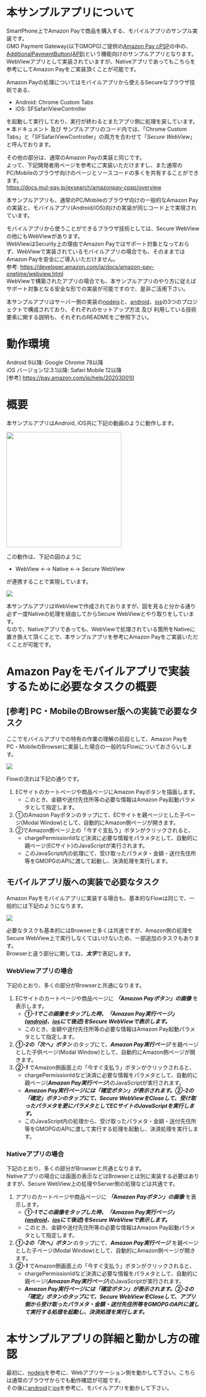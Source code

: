 # 本サンプルアプリについて
SmartPhone上でAmazon Payで商品を購入する、モバイルアプリのサンプル実装です。  
GMO Payment Gateway(以下GMOPG)ご提供の[Amazon Pay cPSP](https://docs.mul-pay.jp/exsearch/amazonpay-cpsp/overview)の中の、[AdditionalPaymentButton(APB)](https://docs.mul-pay.jp/exsearch/amazonpay-cpsp/overview#9-1)という機能向けのサンプルアプリとなります。
WebViewアプリとして実装されていますが、Nativeアプリであってもこちらを参考にしてAmazon Payをご実装頂くことが可能です。  

Amazon Payの処理についてはモバイルアプリから使えるSecureなブラウザ技術である、  
  * Android: Chrome Custom Tabs  
  * iOS: SFSafariViewController  

を起動して実行しており、実行が終わるとまたアプリ側に処理を戻しています。  
※ 本ドキュメント 及び サンプルアプリのコード内では、「Chrome Custom Tabs」と「SFSafariViewController」の両方を合わせて「*Secure WebView*」と呼んでおります。  

その他の部分は、通常のAmazon Payの実装と同じです。  
よって、下記開発者用ページを参考にご実装いただけますし、また通常のPC/Mobileのブラウザ向けのページとソースコードの多くを共有することができます。  
https://docs.mul-pay.jp/exsearch/amazonpay-cpsp/overview  

本サンプルアプリも、通常のPC/Mobileのブラウザ向けの一般的なAmazon Payの実装と、モバイルアプリ(Android/iOS)向けの実装が同じコード上で実現されています。

モバイルアプリから使うことができるブラウザ技術としては、Secure WebViewの他にもWebViewがあります。  
WebViewはSecurity上の理由でAmazon Payではサポート対象となっておらず、WebViewで実装されているモバイルアプリの場合でも、そのままではAmazon Payを安全にご導入いただけません。  
参考: https://developer.amazon.com/ja/docs/amazon-pay-onetime/webview.html  
WebViewで構築されたアプリの場合でも、本サンプルアプリのやり方に従えばサポート対象となる安全な形での実装が可能ですので、是非ご活用下さい。  

本サンプルアプリはサーバー側の実装の[nodejs](nodejs/README.md)と、[android](android/README.md)、[ios](ios/README.md)の3つのプロジェクトで構成されており、それぞれのセットアップ方法 及び 利用している技術要素に関する説明も、それぞれのREADMEをご参照下さい。  

# 動作環境
Android 9以降: Google Chrome 78以降  
iOS バージョン12.3.1以降: Safari Mobile 12以降  
[参考] https://pay.amazon.com/jp/help/202030010

# 概要
本サンプルアプリはAndroid, iOS共に下記の動画のように動作します。

<img src="ios/docimg/ios-movie.gif" width="300">  

この動作は、下記の図のように  

* WebView ←→ Native ←→ Secure WebView  

が連携することで実現しています。


![](nodejs/docimg/2025-09-23-14-57-33.png)

本サンプルアプリはWebViewで作成されておりますが、図を見ると分かる通り必ず一度Nativeの処理を経由してからSecure WebViewとやり取りをしています。  
なので、Nativeアプリであっても、WebViewで処理されている箇所をNativeに置き換えて頂くことで、本サンプルアプリを参考にAmazon Payをご実装いただくことが可能です。  

# Amazon Payをモバイルアプリで実装するために必要なタスクの概要
## [参考] PC・MobileのBrowser版への実装で必要なタスク
ここでモバイルアプリでの特有の作業の理解の前段として、Amazon PayをPC・MobileのBrowserに実装した場合の一般的なFlowについておさらいします。  

![](nodejs/docimg/2025-09-24-17-09-58.png)  

Flowの流れは下記の通りです。  

1. ECサイトのカートページや商品ページにAmazon Payボタンを描画します。
    - このとき、金額や送付先住所等の必要な情報はAmazon Pay起動パラメタとして指定します。
2. ①のAmazon Payボタンのタップにて、ECサイトを親ページとした子ページ(Modal Window)として、自動的にAmazon側ページが開きます。
3. ②でAmazon側ページ上の「今すぐ支払う」ボタンがクリックされると、
    - chargePermissionIdなど決済に必要な情報をパラメタとして、自動的に親ページ(ECサイト)のJavaScriptが実行されます。
    - このJavaScript内の処理にて、受け取ったパラメタ・金額・送付先住所等をGMOPGのAPIに渡して起動し、決済処理を実行します。

## モバイルアプリ版への実装で必要なタスク
Amazon Payをモバイルアプリに実装する場合も、基本的なFlowは同じで、一般的には下記のようになります。  

![](nodejs/docimg/2025-09-24-17-10-49.png)  

必要なタスクも基本的にはBrowserと多くは共通ですが、Amazon側の処理をSecure WebView上で実行しなくてはいけないため、一部追加のタスクもあります。  
Browserと違う部分に関しては、***太字***で表記します。  

### WebViewアプリの場合
下記のとおり、多くの部分がBrowserと共通になります。

1. ECサイトのカートページや商品ページに ***「Amazon Payボタン」の画像*** を表示します。
    - ***①-1でこの画像をタップした時、「Amazon Pay実行ページ」([android](android/README.md)、[ios](ios/README.md)にて後述)をSecure WebViewで表示します。***
    - このとき、金額や送付先住所等の必要な情報はAmazon Pay起動パラメタとして指定します。
2. ***①-2の「次へ」ボタン*** のタップにて、***Amazon Pay実行ページ*** を親ページとした子供ページ(Modal Window)として、自動的にAmazon側ページが開きます。
3. ***②-1*** でAmazon側画面上の「今すぐ支払う」ボタンがクリックされると、
    - chargePermissionIdなど決済に必要な情報をパラメタとして、自動的に親ページ(***Amazon Pay実行ページ***)のJavaScriptが実行されます。
    - ***Amazon Pay実行ページには「確定ボタン」が表示されます。②-2の「確定」ボタンのタップにて、Secure WebViewをCloseして、受け取ったパラメタを更にパラメタとしてECサイトのJavaScriptを実行します。***
    - このJavaScript内の処理から、受け取ったパラメタ・金額・送付先住所等をGMOPGのAPIに渡して実行する処理を起動し、決済処理を実行します。

### Nativeアプリの場合
下記のとおり、多くの部分がBrowserと共通となります。  
Nativeアプリの場合には画面の表示などはBrowserとは別に実装する必要はありますが、Secure WebView上の処理やServer側の処理などは共通です。  

1. アプリのカートページや商品ページに ***「Amazon Payボタン」の画像*** を表示します。
    - ***①-1でこの画像をタップした時、「Amazon Pay実行ページ」([android](android/README.md)、[ios](ios/README.md)にて後述)をSecure WebViewで表示します。***
    - このとき、金額や送付先住所等の必要な情報はAmazon Pay起動パラメタとして指定します。
2. ***①-2の「次へ」ボタン*** のタップにて、***Amazon Pay実行ページ*** を親ページとした子ページ(Modal Window)として、自動的にAmazon側ページが開きます。
3. ***②-1*** でAmazon側画面上の「今すぐ支払う」ボタンがクリックされると、
    - chargePermissionIdなど決済に必要な情報をパラメタとして、自動的に親ページ(***Amazon Pay実行ページ***)のJavaScriptが実行されます。
    - ***Amazon Pay実行ページには「確定ボタン」が表示されます。②-2の「確定」ボタンのタップにて、Secure WebViewをCloseして、アプリ側から受け取ったパラメタ・金額・送付先住所等をGMOPGのAPIに渡して実行する処理を起動し、決済処理を実行します。***

# 本サンプルアプリの詳細と動かし方の確認
最初に、[nodejs](nodejs/README.md)を参考に、Webアプリケーション側を動かして下さい。こちらは通常のブラウザからでも動作確認が可能です。  
その後に[android](android/README.md)と[ios](ios/README.md)を参考に、モバイルアプリを動かして下さい。  
